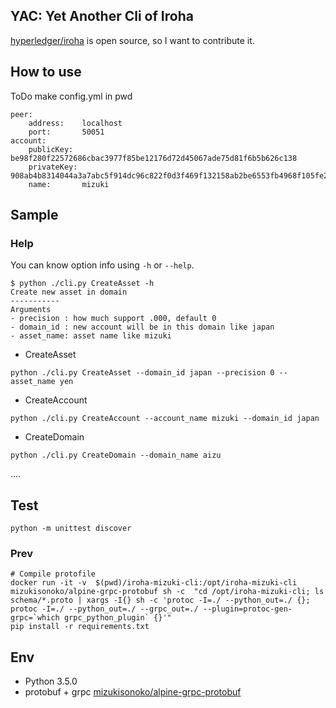 
## YAC: Yet Another Cli of Iroha

[hyperledger/iroha](https://github.com/hyperledger/iroha) is open source, so I want to contribute it.

## How to use
ToDo
make config.yml in pwd
```config
peer:
    address:    localhost
    port:       50051
account:
    publicKey:  be98f280f22572686cbac3977f85be12176d72d45067ade75d81f6b5b626c138
    privateKey: 908ab4b8314044a3a7abc5f914dc96c822f0d3f469f132158ab2be6553fb4968f105fe252430f1a8f6bd635dc06ca3ec1055dea9128ae598e8540bf9666cfcff
    name:       mizuki
```


## Sample

### Help
You can know option info using `-h` or `--help`.

```
$ python ./cli.py CreateAsset -h
Create new asset in domain
-----------
Arguments
- precision : how much support .000, default 0
- domain_id : new account will be in this domain like japan
- asset_name: asset name like mizuki
```

- CreateAsset 
```
python ./cli.py CreateAsset --domain_id japan --precision 0 --asset_name yen
```

- CreateAccount

```
python ./cli.py CreateAccount --account_name mizuki --domain_id japan

```

- CreateDomain

```
python ./cli.py CreateDomain --domain_name aizu
```

....


## Test
```
python -m unittest discover
```

### Prev
```
# Compile protofile 
docker run -it -v  $(pwd)/iroha-mizuki-cli:/opt/iroha-mizuki-cli mizukisonoko/alpine-grpc-protobuf sh -c  "cd /opt/iroha-mizuki-cli; ls schema/*.proto | xargs -I{} sh -c 'protoc -I=./ --python_out=./ {}; protoc -I=./ --python_out=./ --grpc_out=./ --plugin=protoc-gen-grpc=`which grpc_python_plugin` {}'"
pip install -r requirements.txt 
```


## Env
- Python 3.5.0
- protobuf + grpc [mizukisonoko/alpine-grpc-protobuf](https://github.com/MizukiSonoko/alpine-grpc-protobuf)

